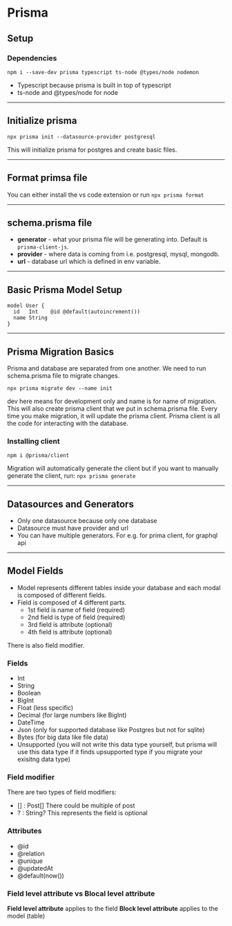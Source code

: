 # Prisma

## Setup

### Dependencies
```
npm i --save-dev prisma typescript ts-node @types/node nodemon
```
* Typescript because prisma is built in top of typescript
* ts-node and @types/node for node

<hr/>

## Initialize prisma
```
npx prisma init --datasource-provider postgresql
```
This will initialize prisma for postgres and create basic files.

<hr/>

## Format primsa file
You can either install the vs code extension or run `npx prisma format`

<hr/>

## schema.prisma file

- **generator** - what your prisma file will be generating into. Default is `prisma-client-js`.
- **provider** - where data is coming from i.e. postgresql, mysql, mongodb.
- **url** - database url which is defined in env variable.

<hr/>

## Basic Prisma Model Setup

```
model User {
  id   Int    @id @default(autoincrement())
  name String
}
```

<hr/>

##  Prisma Migration Basics

Prisma and database are separated from one another. We need to run schema.prisma file to migrate changes.

```
npx prisma migrate dev --name init
```
dev here means for development only and name is for name of migration.
This will also create prisma client that we put in schema.prisma file. Every time you make migration, it will update the prisma client. Prisma client is all the code for interacting with the database. 

### Installing client 
```npm i @prisma/client```

Migration will automatically generate the client but if you want to manually generate the client, run:
`npx prisma generate`

<hr/>

## Datasources and Generators

- Only one datasource because only one database
- Datasource must have provider and url
- You can have multiple generators. For e.g. for prima client, for graphql api

<hr/>

## Model Fields

- Model represents different tables inside your database and each modal is composed of different fields.
- Field is composed of 4 different parts.
  * 1st field is name of field (required)
  * 2nd field is type of field (required)
  * 3rd field is attribute (optional)
  * 4th field is attribute (optional)

There is also field modifier.

### Fields
- Int 
- String 
- Boolean 
- BigInt 
- Float (less specific) 
- Decimal (for large numbers like BigInt) 
- DateTime
- Json (only for supported database like Postgres but not for  sqlite)
- Bytes (for big data like file data)
- Unsupported (you will not write this data type yourself, but prisma will use this data type if it finds upsupported type if you migrate your exisitng data type)


### Field modifier
There are two types of field modifiers: 
- [] : Post[] There could be multiple of post
- ? : String? This represents the field is optional


### Attributes
- @id
- @relation
- @unique
- @updatedAt
- @default(now()) 

### Field level attribute vs Blocal level attribute
**Field level attribute** applies to the field
**Block level attribute** applies to the model (table)
